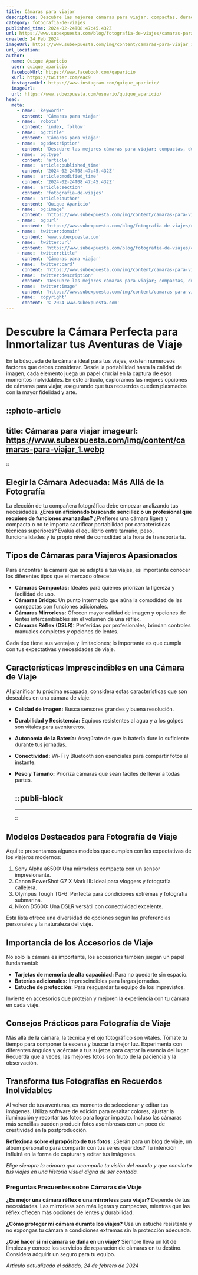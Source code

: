 ```yaml
---
title: Cámaras para viajar
description: Descubre las mejores cámaras para viajar; compactas, duraderas y perfectas para capturar tus aventuras. Calidad profesional en cada disparo.
category: fotografia-de-viajes
published_time: 2024-02-24T08:47:45.432Z
url: https://www.subexpuesta.com/blog/fotografia-de-viajes/camaras-para-viajar
created: 24 Feb 2024
imageUrl: https://www.subexpuesta.com/img/content/camaras-para-viajar_1.webp
url_location:
author:
  name: Quique Aparicio
  user: quique_aparicio
  facebookUrl: https://www.facebook.com/qaparicio
  xUrl: https://twitter.com/eac9
  instagramUrl: https://www.instagram.com/quique_aparicio/
  imageUrl: 
  url: https://www.subexpuesta.com/usuario/quique_aparicio/
head:
  meta:
    - name: 'keywords'
      content: 'Cámaras para viajar'
    - name: 'robots'
      content: 'index, follow'
    - name: 'og:title'
      content: 'Cámaras para viajar'
    - name: 'og:description'
      content: 'Descubre las mejores cámaras para viajar; compactas, duraderas y perfectas para capturar tus aventuras. Calidad profesional en cada disparo.'
    - name: 'og:type'
      content: 'article'
    - name: 'article:published_time'
      content: '2024-02-24T08:47:45.432Z'
    - name: 'article:modified_time'
      content: '2024-02-24T08:47:45.432Z'
    - name: 'article:section'
      content: 'fotografia-de-viajes'
    - name: 'article:author'
      content: 'Quique Aparicio'
    - name: 'og:image'
      content: 'https://www.subexpuesta.com/img/content/camaras-para-viajar_1.webp'
    - name: 'og:url'
      content: 'https://www.subexpuesta.com/blog/fotografia-de-viajes/camaras-para-viajar'
    - name: 'twitter:domain'
      content: 'www.subexpuesta.com'
    - name: 'twitter:url'
      content: 'https://www.subexpuesta.com/blog/fotografia-de-viajes/camaras-para-viajar'
    - name: 'twitter:title'
      content: 'Cámaras para viajar'
    - name: 'twitter:card'
      content: 'https://www.subexpuesta.com/img/content/camaras-para-viajar_1.webp'
    - name: 'twitter:description'
      content: 'Descubre las mejores cámaras para viajar; compactas, duraderas y perfectas para capturar tus aventuras. Calidad profesional en cada disparo.'
    - name: 'twitter:image'
      content: 'https://www.subexpuesta.com/img/content/camaras-para-viajar_1.webp'
    - name: 'copyright'
      content: '© 2024 www.subexpuesta.com'
---
```

# Descubre la Cámara Perfecta para Inmortalizar tus Aventuras de Viaje

En la búsqueda de la cámara ideal para tus viajes, existen numerosos factores que debes considerar. Desde la portabilidad hasta la calidad de imagen, cada elemento juega un papel crucial en la captura de esos momentos inolvidables. En este artículo, exploramos las mejores opciones de cámaras para viajar, asegurando que tus recuerdos queden plasmados con la mayor fidelidad y arte.


::photo-article
---
title: Cámaras para viajar
imageurl: https://www.subexpuesta.com/img/content/camaras-para-viajar_1.webp
---
::


## Elegir la Cámara Adecuada: Más Allá de la Fotografía

La elección de tu compañera fotográfica debe empezar analizando tus necesidades. **¿Eres un aficionado buscando sencillez o un profesional que requiere de funciones avanzadas?** ¿Prefieres una cámara ligera y compacta o no te importa sacrificar portabilidad por características técnicas superiores? Evalúa el equilibrio entre tamaño, peso, funcionalidades y tu propio nivel de comodidad a la hora de transportarla.

## Tipos de Cámaras para Viajeros Apasionados

Para encontrar la cámara que se adapte a tus viajes, es importante conocer los diferentes tipos que el mercado ofrece:

- **Cámaras Compactas:** Ideales para quienes priorizan la ligereza y facilidad de uso.
- **Cámaras Bridge:** Un punto intermedio que aúna la comodidad de las compactas con funciones adicionales.
- **Cámaras Mirrorless:** Ofrecen mayor calidad de imagen y opciones de lentes intercambiables sin el volumen de una réflex.
- **Cámaras Réflex (DSLR):** Preferidas por profesionales; brindan controles manuales completos y opciones de lentes.

Cada tipo tiene sus ventajas y limitaciones; lo importante es que cumpla con tus expectativas y necesidades de viaje.

## Características Imprescindibles en una Cámara de Viaje

Al planificar tu próxima escapada, considera estas características que son deseables en una cámara de viaje:

- **Calidad de Imagen:** Busca sensores grandes y buena resolución.
- **Durabilidad y Resistencia:** Equipos resistentes al agua y a los golpes son vitales para aventureros.
- **Autonomía de la Batería:** Asegúrate de que la batería dure lo suficiente durante tus jornadas.
- **Conectividad:** Wi-Fi y Bluetooth son esenciales para compartir fotos al instante.
- **Peso y Tamaño:** Prioriza cámaras que sean fáciles de llevar a todas partes.


  ::publi-block
  ---
  ---
  ::
  
  
## Modelos Destacados para Fotografía de Viaje

Aquí te presentamos algunos modelos que cumplen con las expectativas de los viajeros modernos:

1. Sony Alpha a6500: Una mirrorless compacta con un sensor impresionante.
2. Canon PowerShot G7 X Mark III: Ideal para vloggers y fotografía callejera.
3. Olympus Tough TG-6: Perfecta para condiciones extremas y fotografía submarina.
4. Nikon D5600: Una DSLR versátil con conectividad excelente.

Esta lista ofrece una diversidad de opciones según las preferencias personales y la naturaleza del viaje.

## Importancia de los Accesorios de Viaje

No solo la cámara es importante, los accesorios también juegan un papel fundamental:

- **Tarjetas de memoria de alta capacidad:** Para no quedarte sin espacio.
- **Baterías adicionales:** Imprescindibles para largas jornadas.
- **Estuche de protección:** Para resguardar tu equipo de los imprevistos.

Invierte en accesorios que protejan y mejoren la experiencia con tu cámara en cada viaje.

## Consejos Prácticos para Fotografía de Viaje

Más allá de la cámara, la técnica y el ojo fotográfico son vitales. Tómate tu tiempo para componer la escena y buscar la mejor luz. Experimenta con diferentes ángulos y acércate a tus sujetos para captar la esencia del lugar. Recuerda que a veces, las mejores fotos son fruto de la paciencia y la observación.

## Transforma tus Fotografías en Recuerdos Inolvidables

Al volver de tus aventuras, es momento de seleccionar y editar tus imágenes. Utiliza software de edición para resaltar colores, ajustar la iluminación y recortar tus fotos para lograr impacto. Incluso las cámaras más sencillas pueden producir fotos asombrosas con un poco de creatividad en la postproducción.

**Reflexiona sobre el propósito de tus fotos:** ¿Serán para un blog de viaje, un álbum personal o para compartir con tus seres queridos? Tu intención influirá en la forma de capturar y editar tus imágenes.

*Elige siempre la cámara que acompañe tu visión del mundo y que convierta tus viajes en una historia visual digna de ser contada.*

### Preguntas Frecuentes sobre Cámaras de Viaje

**¿Es mejor una cámara réflex o una mirrorless para viajar?**
Depende de tus necesidades. Las mirrorless son más ligeras y compactas, mientras que las réflex ofrecen más opciones de lentes y durabilidad.

**¿Cómo proteger mi cámara durante los viajes?**
Usa un estuche resistente y no expongas tu cámara a condiciones extremas sin la protección adecuada.

**¿Qué hacer si mi cámara se daña en un viaje?**
Siempre lleva un kit de limpieza y conoce los servicios de reparación de cámaras en tu destino. Considera adquirir un seguro para tu equipo.

_Artículo actualizado el sábado, 24 de febrero de 2024_